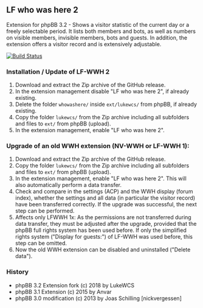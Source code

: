 ## LF who was here 2
Extension for phpBB 3.2 - Shows a visitor statistic of the current day or a freely selectable period. It lists both members and bots, as well as numbers on visible members, invisible members, bots and guests. In addition, the extension offers a visitor record and is extensively adjustable.

[![Build Status](https://travis-ci.org/LukeWCS/lf-who-was-here-2.svg?branch=master)](https://travis-ci.org/LukeWCS/lf-who-was-here-2)

### Installation / Update of LF-WWH 2
1. Download and extract the Zip archive of the GitHub release.
1. In the extension management disable "LF who was here 2", if already existing.
1. Delete the folder `whowashere/` inside `ext/lukewcs/` from phpBB, if already existing.
1. Copy the folder `lukewcs/` from the Zip archive including all subfolders and files to `ext/` from phpBB (upload).
1. In the extension management, enable "LF who was here 2".

### Upgrade of an old WWH extension (NV-WWH or LF-WWH 1):
1. Download and extract the Zip archive of the GitHub release.
1. Copy the folder `lukewcs/` from the Zip archive including all subfolders and files to `ext/` from phpBB (upload).
1. In the extension management, enable "LF who was here 2". This will also automatically perform a data transfer.
1. Check and compare in the settings (ACP) and the WWH display (forum index), whether the settings and all data (in particular the visitor record) have been transferred correctly. If the upgrade was successful, the next step can be performed.
1. Affects only LFWWH 1x: As the permissions are not transferred during data transfer, they must be adjusted after the upgrade, provided that the phpBB full rights system has been used before. If only the simplified rights system ("Display for guests:") of LF-WWH was used before, this step can be omitted.
1. Now the old WWH extension can be disabled and uninstalled ("Delete data").

### History
* phpBB 3.2 Extension fork (c) 2018 by LukeWCS
* phpBB 3.1 Extension (c) 2015 by Anvar
* phpBB 3.0 modification (c) 2013 by Joas Schilling [nickvergessen]
